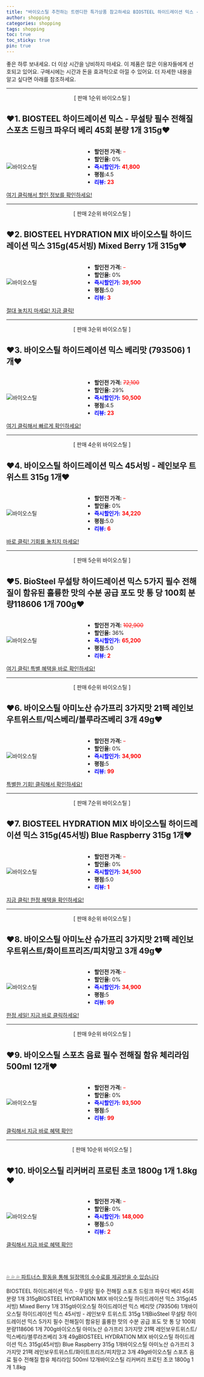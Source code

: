 ```yaml
---
title: "바이오스틸 추천하는 트렌디한 특가상품 참고하세요 BIOSTEEL 하이드레이션 믹스 - 무설탕"
author: shopping
categories: shopping
tags: shopping
toc: true
toc_sticky: true
pin: true
---
```

좋은 하루 보내세요. 더 이상 시간을 낭비하지 마세요. 이 제품은 많은 이용자들에게 선호되고 있어요. 구매시에는 시간과 돈을 효과적으로 아낄 수 있어요. 더 자세한 내용을 알고 싶다면 아래를 참조하세요.

---
<p class="toplist" style="margin: 0 auto; display: block; width: fit-content;">[ 판매 1순위 바이오스틸 ]</p>

<h2><strong>❤️1. BIOSTEEL 하이드레이션 믹스 - 무설탕 필수 전해질 스포츠 드링크 파우더 베리 45회 분량 1개 315g❤️</strong></h2>

<div style="display: flex; align-items: center;">
    <div style="flex: 0.4;">
        <img src="https://thumbnail7.coupangcdn.com/thumbnails/remote/230x230ex/image/vendor_inventory/bfd4/2ccb25070bd66f81737407cb596688408c0e02499ecaea02d52db3752e2c.jpg" alt="바이오스틸" style="max-width: 100%;">
    </div>
    <div style="flex: 0.6; margin-left: 10px;">
        <ul>
            <li><strong>할인전 가격:</strong> <del style="color: red;">-</del></li>
            <li><strong>할인율:</strong> 0%</li>
            <li><span style='color:blue'><strong>즉시할인가:</strong></span> <span style='color:red'><strong>41,800</strong></span></li>
            <li><strong>평점:</strong>4.5</li>
            <li><span style='color:blue'><strong>리뷰:</strong></span> <span style='color:red'><strong>23</strong></span></li>
        </ul>
    </div>
</div>
<div class="center">
    <a href="https://selin100587.github.io?lptag=AF9450613&subid=githubio&pageKey=7875789141&traceid=V0-153&itemId=23221969339&vendorItemId=90754892598" class="myButton">
        여기 클릭해서 할인 정보를 확인하세요!
    </a>
</div>


---
<p class="toplist" style="margin: 0 auto; display: block; width: fit-content;">[ 판매 2순위 바이오스틸 ]</p>

<h2><strong>❤️2. BIOSTEEL HYDRATION MIX 바이오스틸 하이드레이션 믹스 315g(45서빙) Mixed Berry 1개 315g❤️</strong></h2>

<div style="display: flex; align-items: center;">
    <div style="flex: 0.4;">
        <img src="https://thumbnail9.coupangcdn.com/thumbnails/remote/230x230ex/image/vendor_inventory/256b/db698266419ca9ccc3d38327c260ef08b161404d892ab9ccdb5014ba7ce9.jpg" alt="바이오스틸" style="max-width: 100%;">
    </div>
    <div style="flex: 0.6; margin-left: 10px;">
        <ul>
            <li><strong>할인전 가격:</strong> <del style="color: red;">-</del></li>
            <li><strong>할인율:</strong> 0%</li>
            <li><span style='color:blue'><strong>즉시할인가:</strong></span> <span style='color:red'><strong>39,500</strong></span></li>
            <li><strong>평점:</strong>5.0</li>
            <li><span style='color:blue'><strong>리뷰:</strong></span> <span style='color:red'><strong>3</strong></span></li>
        </ul>
    </div>
</div>
<div class="center">
    <a href="https://selin100587.github.io?lptag=AF9450613&subid=githubio&pageKey=8244240044&traceid=V0-153&itemId=21178800201&vendorItemId=88240235840" class="myButton">
        절대 놓치지 마세요! 지금 클릭!
    </a>
</div>


---
<p class="toplist" style="margin: 0 auto; display: block; width: fit-content;">[ 판매 3순위 바이오스틸 ]</p>

<h2><strong>❤️3. 바이오스틸 하이드레이션 믹스 베리맛 (793506) 1개❤️</strong></h2>

<div style="display: flex; align-items: center;">
    <div style="flex: 0.4;">
        <img src="https://thumbnail10.coupangcdn.com/thumbnails/remote/230x230ex/image/vendor_inventory/d2af/69612456a88feea4bdbb86b8de880fa1adad3e539b9252528a99111af3fb.jpg" alt="바이오스틸" style="max-width: 100%;">
    </div>
    <div style="flex: 0.6; margin-left: 10px;">
        <ul>
            <li><strong>할인전 가격:</strong> <del style="color: red;">72,100</del></li>
            <li><strong>할인율:</strong> 29%</li>
            <li><span style='color:blue'><strong>즉시할인가:</strong></span> <span style='color:red'><strong>50,500</strong></span></li>
            <li><strong>평점:</strong>4.5</li>
            <li><span style='color:blue'><strong>리뷰:</strong></span> <span style='color:red'><strong>23</strong></span></li>
        </ul>
    </div>
</div>
<div class="center">
    <a href="https://selin100587.github.io?lptag=AF9450613&subid=githubio&pageKey=7875789141&traceid=V0-153&itemId=23517821749&vendorItemId=90544197548" class="myButton">
        여기 클릭해서 빠르게 확인하세요!
    </a>
</div>


---
<p class="toplist" style="margin: 0 auto; display: block; width: fit-content;">[ 판매 4순위 바이오스틸 ]</p>

<h2><strong>❤️4. 바이오스틸 하이드레이션 믹스 45서빙 - 레인보우 트위스트 315g 1개❤️</strong></h2>

<div style="display: flex; align-items: center;">
    <div style="flex: 0.4;">
        <img src="https://thumbnail9.coupangcdn.com/thumbnails/remote/230x230ex/image/vendor_inventory/a912/7977f5b313cf458753432a007e945a50cbcdd1a6d625ff74acaaff954dd7.jpg" alt="바이오스틸" style="max-width: 100%;">
    </div>
    <div style="flex: 0.6; margin-left: 10px;">
        <ul>
            <li><strong>할인전 가격:</strong> <del style="color: red;">-</del></li>
            <li><strong>할인율:</strong> 0%</li>
            <li><span style='color:blue'><strong>즉시할인가:</strong></span> <span style='color:red'><strong>34,220</strong></span></li>
            <li><strong>평점:</strong>5.0</li>
            <li><span style='color:blue'><strong>리뷰:</strong></span> <span style='color:red'><strong>6</strong></span></li>
        </ul>
    </div>
</div>
<div class="center">
    <a href="https://selin100587.github.io?lptag=AF9450613&subid=githubio&pageKey=7802615755&traceid=V0-153&itemId=21136089308&vendorItemId=90319567779" class="myButton">
        바로 클릭! 기회를 놓치지 마세요!
    </a>
</div>


---
<p class="toplist" style="margin: 0 auto; display: block; width: fit-content;">[ 판매 5순위 바이오스틸 ]</p>

<h2><strong>❤️5. BioSteel 무설탕 하이드레이션 믹스 5가지 필수 전해질이 함유된 훌륭한 맛의 수분 공급 포도 맛 통 당 100회 분량118606 1개 700g❤️</strong></h2>

<div style="display: flex; align-items: center;">
    <div style="flex: 0.4;">
        <img src="https://thumbnail7.coupangcdn.com/thumbnails/remote/230x230ex/image/vendor_inventory/265e/9e1f9a43d4e0cde2a6524847b76376d79cb0ae51d631eb5713c0540c1789.jpg" alt="바이오스틸" style="max-width: 100%;">
    </div>
    <div style="flex: 0.6; margin-left: 10px;">
        <ul>
            <li><strong>할인전 가격:</strong> <del style="color: red;">102,900</del></li>
            <li><strong>할인율:</strong> 36%</li>
            <li><span style='color:blue'><strong>즉시할인가:</strong></span> <span style='color:red'><strong>65,200</strong></span></li>
            <li><strong>평점:</strong>5.0</li>
            <li><span style='color:blue'><strong>리뷰:</strong></span> <span style='color:red'><strong>2</strong></span></li>
        </ul>
    </div>
</div>
<div class="center">
    <a href="https://selin100587.github.io?lptag=AF9450613&subid=githubio&pageKey=7956912865&traceid=V0-153&itemId=21985453808&vendorItemId=90485411199" class="myButton">
        여기 클릭! 특별 혜택을 바로 확인하세요!
    </a>
</div>


---
<p class="toplist" style="margin: 0 auto; display: block; width: fit-content;">[ 판매 6순위 바이오스틸 ]</p>

<h2><strong>❤️6. 바이오스틸 아미노산 슈가프리 3가지맛 21팩 레인보우트위스트/믹스베리/블루라즈베리 3개 49g❤️</strong></h2>

<div style="display: flex; align-items: center;">
    <div style="flex: 0.4;">
        <img src="https://thumbnail6.coupangcdn.com/thumbnails/remote/230x230ex/image/vendor_inventory/b81c/e565362b86deff970c17c068c820225fbcb2c7edae6ea94dc2a5f90db312.jpg" alt="바이오스틸" style="max-width: 100%;">
    </div>
    <div style="flex: 0.6; margin-left: 10px;">
        <ul>
            <li><strong>할인전 가격:</strong> <del style="color: red;">-</del></li>
            <li><strong>할인율:</strong> 0%</li>
            <li><span style='color:blue'><strong>즉시할인가:</strong></span> <span style='color:red'><strong>34,900</strong></span></li>
            <li><strong>평점:</strong>5</li>
            <li><span style='color:blue'><strong>리뷰:</strong></span> <span style='color:red'><strong>99</strong></span></li>
        </ul>
    </div>
</div>
<div class="center">
    <a href="https://selin100587.github.io?lptag=AF9450613&subid=githubio&pageKey=8163896092&traceid=V0-153&itemId=23286977976&vendorItemId=90319273211" class="myButton">
        특별한 기회! 클릭해서 확인하세요!
    </a>
</div>


---
<p class="toplist" style="margin: 0 auto; display: block; width: fit-content;">[ 판매 7순위 바이오스틸 ]</p>

<h2><strong>❤️7. BIOSTEEL HYDRATION MIX 바이오스틸 하이드레이션 믹스 315g(45서빙) Blue Raspberry 315g 1개❤️</strong></h2>

<div style="display: flex; align-items: center;">
    <div style="flex: 0.4;">
        <img src="https://thumbnail7.coupangcdn.com/thumbnails/remote/230x230ex/image/vendor_inventory/08bb/c9f4aff0d666b84ea04cada82dfe199ff7660165b6e82ab1dce82d509874.jpg" alt="바이오스틸" style="max-width: 100%;">
    </div>
    <div style="flex: 0.6; margin-left: 10px;">
        <ul>
            <li><strong>할인전 가격:</strong> <del style="color: red;">-</del></li>
            <li><strong>할인율:</strong> 0%</li>
            <li><span style='color:blue'><strong>즉시할인가:</strong></span> <span style='color:red'><strong>34,500</strong></span></li>
            <li><strong>평점:</strong>5.0</li>
            <li><span style='color:blue'><strong>리뷰:</strong></span> <span style='color:red'><strong>1</strong></span></li>
        </ul>
    </div>
</div>
<div class="center">
    <a href="https://selin100587.github.io?lptag=AF9450613&subid=githubio&pageKey=8203727624&traceid=V0-153&itemId=21178800204&vendorItemId=88240235851" class="myButton">
        지금 클릭! 한정 혜택을 확인하세요!
    </a>
</div>


---
<p class="toplist" style="margin: 0 auto; display: block; width: fit-content;">[ 판매 8순위 바이오스틸 ]</p>

<h2><strong>❤️8. 바이오스틸 아미노산 슈가프리 3가지맛 21팩 레인보우트위스트/화이트프리즈/피치망고 3개 49g❤️</strong></h2>

<div style="display: flex; align-items: center;">
    <div style="flex: 0.4;">
        <img src="https://thumbnail8.coupangcdn.com/thumbnails/remote/230x230ex/image/vendor_inventory/82eb/ee2d56c00ecd319b70436217ccfa1281cb58b513f94154b5515d650d74ae.jpg" alt="바이오스틸" style="max-width: 100%;">
    </div>
    <div style="flex: 0.6; margin-left: 10px;">
        <ul>
            <li><strong>할인전 가격:</strong> <del style="color: red;">-</del></li>
            <li><strong>할인율:</strong> 0%</li>
            <li><span style='color:blue'><strong>즉시할인가:</strong></span> <span style='color:red'><strong>34,900</strong></span></li>
            <li><strong>평점:</strong>5</li>
            <li><span style='color:blue'><strong>리뷰:</strong></span> <span style='color:red'><strong>99</strong></span></li>
        </ul>
    </div>
</div>
<div class="center">
    <a href="https://selin100587.github.io?lptag=AF9450613&subid=githubio&pageKey=8163886817&traceid=V0-153&itemId=23286939359&vendorItemId=90319198530" class="myButton">
        한정 세일! 지금 바로 클릭하세요!
    </a>
</div>


---
<p class="toplist" style="margin: 0 auto; display: block; width: fit-content;">[ 판매 9순위 바이오스틸 ]</p>

<h2><strong>❤️9. 바이오스틸 스포츠 음료 필수 전해질 함유 체리라임 500ml 12개❤️</strong></h2>

<div style="display: flex; align-items: center;">
    <div style="flex: 0.4;">
        <img src="https://thumbnail10.coupangcdn.com/thumbnails/remote/230x230ex/image/vendor_inventory/e743/d338a57d5d087cfc2e9fcecb62a620bc1714869e1057a775e3f44e5123ad.jpg" alt="바이오스틸" style="max-width: 100%;">
    </div>
    <div style="flex: 0.6; margin-left: 10px;">
        <ul>
            <li><strong>할인전 가격:</strong> <del style="color: red;">-</del></li>
            <li><strong>할인율:</strong> 0%</li>
            <li><span style='color:blue'><strong>즉시할인가:</strong></span> <span style='color:red'><strong>93,500</strong></span></li>
            <li><strong>평점:</strong>5</li>
            <li><span style='color:blue'><strong>리뷰:</strong></span> <span style='color:red'><strong>99</strong></span></li>
        </ul>
    </div>
</div>
<div class="center">
    <a href="https://selin100587.github.io?lptag=AF9450613&subid=githubio&pageKey=7405274420&traceid=V0-153&itemId=19175553950&vendorItemId=86293584204" class="myButton">
        클릭해서 지금 바로 혜택 확인!
    </a>
</div>


---
<p class="toplist" style="margin: 0 auto; display: block; width: fit-content;">[ 판매 10순위 바이오스틸 ]</p>

<h2><strong>❤️10. 바이오스틸 리커버리 프로틴 초코 1800g 1개 1.8kg❤️</strong></h2>

<div style="display: flex; align-items: center;">
    <div style="flex: 0.4;">
        <img src="https://thumbnail7.coupangcdn.com/thumbnails/remote/230x230ex/image/vendor_inventory/031b/acd3ec9fb83db2d3dd88d0be6199359c22fbaa6b5fa530e5751df7a96fa3.png" alt="바이오스틸" style="max-width: 100%;">
    </div>
    <div style="flex: 0.6; margin-left: 10px;">
        <ul>
            <li><strong>할인전 가격:</strong> <del style="color: red;">-</del></li>
            <li><strong>할인율:</strong> 0%</li>
            <li><span style='color:blue'><strong>즉시할인가:</strong></span> <span style='color:red'><strong>148,000</strong></span></li>
            <li><strong>평점:</strong>5.0</li>
            <li><span style='color:blue'><strong>리뷰:</strong></span> <span style='color:red'><strong>2</strong></span></li>
        </ul>
    </div>
</div>
<div class="center">
    <a href="https://selin100587.github.io?lptag=AF9450613&subid=githubio&pageKey=5203473371&traceid=V0-153&itemId=7257948457&vendorItemId=74549348241" class="myButton">
        클릭해서 지금 바로 혜택 확인!
    </a>
</div>

<br><br><br>[💦 💦 💦 파트너스 활동을 통해 일정액의 수수료를 제공받을 수 있습니다](https://link.coupang.com/a/bcpT2c)<br><br>BIOSTEEL 하이드레이션 믹스 - 무설탕 필수 전해질 스포츠 드링크 파우더 베리 45회 분량 1개 315gBIOSTEEL HYDRATION MIX 바이오스틸 하이드레이션 믹스 315g(45서빙) Mixed Berry 1개 315g바이오스틸 하이드레이션 믹스 베리맛 (793506) 1개바이오스틸 하이드레이션 믹스 45서빙 - 레인보우 트위스트 315g 1개BioSteel 무설탕 하이드레이션 믹스 5가지 필수 전해질이 함유된 훌륭한 맛의 수분 공급 포도 맛 통 당 100회 분량118606 1개 700g바이오스틸 아미노산 슈가프리 3가지맛 21팩 레인보우트위스트/믹스베리/블루라즈베리 3개 49gBIOSTEEL HYDRATION MIX 바이오스틸 하이드레이션 믹스 315g(45서빙) Blue Raspberry 315g 1개바이오스틸 아미노산 슈가프리 3가지맛 21팩 레인보우트위스트/화이트프리즈/피치망고 3개 49g바이오스틸 스포츠 음료 필수 전해질 함유 체리라임 500ml 12개바이오스틸 리커버리 프로틴 초코 1800g 1개 1.8kg